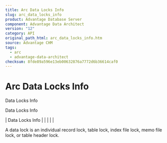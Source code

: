 ```yaml
---
title: Arc Data Locks Info
slug: arc_data_locks_info
product: Advantage Database Server
component: Advantage Data Architect
version: "12"
category: API
original_path_html: arc_data_locks_info.htm
source: Advantage CHM
tags:
  - arc
  - advantage-data-architect
checksum: 8fde89a596e13eb00632876a7772d6b36614caf0
---
```


# Arc Data Locks Info

Data Locks Info

Data Locks Info

| Data Locks Info |  |  |  |  |

A data lock is an individual record lock, table lock, index file lock, memo file lock, or table header lock.
